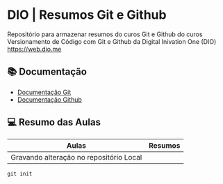 # DIO | Resumos Git e Github

Repositório para armazenar resumos do curos Git e Github do curos Versionamento de Código com Git e Github da Digital Inivation One (DIO) https://web.dio.me

## 📚 Documentação
* [Documentação Git](https://git-scm.com/doc)
* [Documentação Github](https://docs.github.com/)

## 💻 Resumo das Aulas
| Aulas | Resumos |
|---|---|
| Gravando alteração no repositório Local | |

```
git init
```